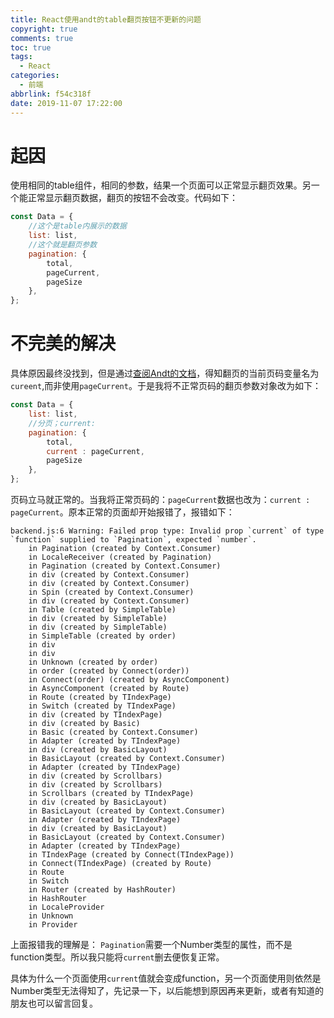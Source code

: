 ```yaml
---
title: React使用andt的table翻页按钮不更新的问题
copyright: true
comments: true
toc: true
tags:
  - React
categories:
  - 前端
abbrlink: f54c318f
date: 2019-11-07 17:22:00
---
```


# 起因

使用相同的table组件，相同的参数，结果一个页面可以正常显示翻页效果。另一个能正常显示翻页数据，翻页的按钮不会改变。代码如下：

```JavaScript
const Data = {
    //这个是table内展示的数据
    list: list,
    //这个就是翻页参数
    pagination: {
        total,
        pageCurrent,
        pageSize
    },
};
```

# 不完美的解决

具体原因最终没找到，但是通过[查阅Andt的文档](https://ant.design/components/pagination-cn/)，得知翻页的当前页码变量名为`cureent`,而非使用`pageCurrent`。于是我将不正常页码的翻页参数对象改为如下：

```JavaScript
const Data = {
    list: list,
    //分页；current:
    pagination: {
        total,
        current : pageCurrent,
        pageSize
    },
};
```

页码立马就正常的。当我将正常页码的：`pageCurrent`数据也改为：`current : pageCurrent`。原本正常的页面却开始报错了，报错如下：

```
backend.js:6 Warning: Failed prop type: Invalid prop `current` of type `function` supplied to `Pagination`, expected `number`.
    in Pagination (created by Context.Consumer)
    in LocaleReceiver (created by Pagination)
    in Pagination (created by Context.Consumer)
    in div (created by Context.Consumer)
    in div (created by Context.Consumer)
    in Spin (created by Context.Consumer)
    in div (created by Context.Consumer)
    in Table (created by SimpleTable)
    in div (created by SimpleTable)
    in div (created by SimpleTable)
    in SimpleTable (created by order)
    in div
    in div
    in Unknown (created by order)
    in order (created by Connect(order))
    in Connect(order) (created by AsyncComponent)
    in AsyncComponent (created by Route)
    in Route (created by TIndexPage)
    in Switch (created by TIndexPage)
    in div (created by TIndexPage)
    in div (created by Basic)
    in Basic (created by Context.Consumer)
    in Adapter (created by TIndexPage)
    in div (created by BasicLayout)
    in BasicLayout (created by Context.Consumer)
    in Adapter (created by TIndexPage)
    in div (created by Scrollbars)
    in div (created by Scrollbars)
    in Scrollbars (created by TIndexPage)
    in div (created by BasicLayout)
    in BasicLayout (created by Context.Consumer)
    in Adapter (created by TIndexPage)
    in div (created by BasicLayout)
    in BasicLayout (created by Context.Consumer)
    in Adapter (created by TIndexPage)
    in TIndexPage (created by Connect(TIndexPage))
    in Connect(TIndexPage) (created by Route)
    in Route
    in Switch
    in Router (created by HashRouter)
    in HashRouter
    in LocaleProvider
    in Unknown
    in Provider
```

上面报错我的理解是： `Pagination`需要一个Number类型的属性，而不是function类型。所以我只能将`current`删去便恢复正常。

具体为什么一个页面使用`current`值就会变成function，另一个页面使用则依然是Number类型无法得知了，先记录一下，以后能想到原因再来更新，或者有知道的朋友也可以留言回复。